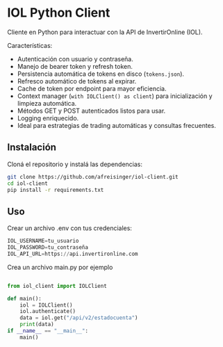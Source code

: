 # IOL Python Client

Cliente en Python para interactuar con la API de InvertirOnline (IOL).

Características:

- Autenticación con usuario y contraseña.
- Manejo de bearer token y refresh token.
- Persistencia automática de tokens en disco (`tokens.json`).
- Refresco automático de tokens al expirar.
- Cache de token por endpoint para mayor eficiencia.
- Context manager (`with IOLClient() as client`) para inicialización y limpieza automática.
- Métodos GET y POST autenticados listos para usar.
- Logging enriquecido.
- Ideal para estrategias de trading automáticas y consultas frecuentes.

## Instalación

Cloná el repositorio y instalá las dependencias:

```bash
git clone https://github.com/afreisinger/iol-client.git
cd iol-client
pip install -r requirements.txt
```

## Uso

Crear un archivo .env con tus credenciales:

```python
IOL_USERNAME=tu_usuario
IOL_PASSWORD=tu_contraseña
IOL_API_URL=https://api.invertironline.com
```

Crea un archivo main.py por ejemplo

```python

from iol_client import IOLClient

def main():
    iol = IOLClient()
    iol.authenticate()
    data = iol.get("/api/v2/estadocuenta")
    print(data)
if __name__ == "__main__":
    main()
```
